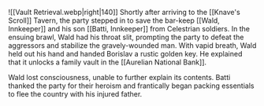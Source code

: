 ![[Vault Retrieval.webp|right|140]]
Shortly after arriving to the [[Knave's Scroll]] Tavern, the party stepped in to save the bar-keep [[Wald, Innkeeper]] and his son [[Batti, Innkeeper]] from Celestrian soldiers. In the ensuing brawl, Wald had his throat slit, prompting the party to defeat the aggressors and stabilize the gravely-wounded man. With vapid breath, Wald held out his hand and handed Borislav a rustic golden key. He explained that it unlocks a family vault in the [[Aurelian National Bank]]. 

Wald lost consciousness, unable to further explain its contents. Batti thanked the party for their heroism and frantically began packing essentials to flee the country with his injured father.